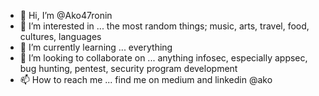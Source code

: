 - 👋 Hi, I’m @Ako47ronin
- 👀 I’m interested in ... the most random things; music, arts, travel, food, cultures, languages
- 🌱 I’m currently learning ... everything
- 💞️ I’m looking to collaborate on ... anything infosec, especially appsec, bug hunting, pentest, security program development
- 📫 How to reach me ... find me on medium and linkedin @ako

<!---
Ako47ronin/Ako47ronin is a ✨ special ✨ repository because its `README.md` (this file) appears on your GitHub profile.
You can click the Preview link to take a look at your changes.
--->
